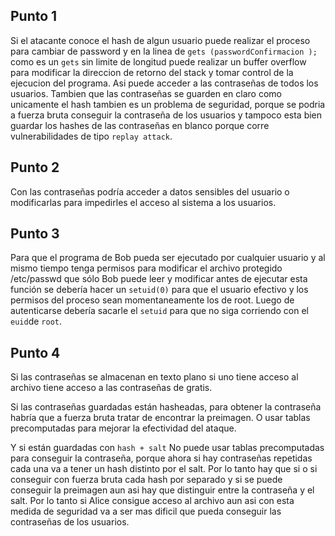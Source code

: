 ## Punto 1

Si el atacante conoce el hash de algun usuario puede realizar el proceso para cambiar de password y en la linea de `gets (passwordConfirmacion );` como es un `gets` sin limite de longitud puede realizar un buffer overflow para modificar la direccion de retorno del stack y tomar control de la ejecucion del programa. Asi puede acceder a las contraseñas de todos los usuarios. Tambien que las contraseñas se guarden en claro como unicamente el hash tambien es un problema de seguridad, porque se podria a fuerza bruta conseguir la contraseña de los usuarios y tampoco esta bien guardar los hashes de las contraseñas en blanco porque corre vulnerabilidades de tipo `replay attack`. 

## Punto 2 

Con las contraseñas podría acceder a datos sensibles del usuario o modificarlas para impedirles el acceso al sistema a los usuarios. 

## Punto 3 

Para que el programa de Bob pueda ser ejecutado por cualquier usuario y al mismo tiempo tenga permisos para modificar el archivo protegido /etc/passwd que sólo Bob puede leer y modificar antes de ejecutar esta función se debería hacer un `setuid(0)` para que el usuario efectivo y los permisos del proceso sean momentaneamente los de root. Luego de autenticarse debería sacarle el `setuid` para que no siga corriendo con el `euid`de `root`.

## Punto 4 

Si las contraseñas se almacenan en texto plano si uno tiene acceso al archivo tiene acceso a las contraseñas de gratis. 

Si las contraseñas guardadas están hasheadas, para obtener la contraseña habría que a fuerza bruta tratar de encontrar la preimagen. O usar tablas precomputadas para mejorar la efectividad del ataque. 

Y si están guardadas con `hash + salt` No puede usar tablas precomputadas para conseguir la contraseña, porque ahora si hay contraseñas repetidas cada una va a tener un hash distinto por el salt. Por lo tanto hay que si o si conseguir con fuerza bruta cada hash por separado y si se puede conseguir la preimagen aun asi hay que distinguir entre la contraseña y el salt. Por lo tanto si Alice consigue acceso al archivo aun asi con esta medida de seguridad va a ser mas dificil que pueda conseguir las contraseñas de los usuarios. 
